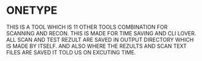 # ONETYPE
THIS IS A TOOL WHICH IS 11 OTHER TOOLS COMBINATION FOR SCANNING AND RECON. THIS IS MADE FOR TIME SAVING AND CLI LOVER. ALL SCAN AND TEST REZULT ARE SAVED IN OUTPUT DIRECTORY WHICH IS MADE BY ITSELF. AND ALSO WHERE THE REZULTS AND SCAN TEXT FILES ARE SAVED IT TOLD US ON EXCUTING TIME.  
